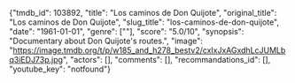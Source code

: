 {"tmdb_id": 103892, "title": "Los caminos de Don Quijote", "original_title": "Los caminos de Don Quijote", "slug_title": "los-caminos-de-don-quijote", "date": "1961-01-01", "genre": [""], "score": "5.0/10", "synopsis": "Documentary about Don Quijote's routes.", "image": "https://image.tmdb.org/t/p/w185_and_h278_bestv2/cxIxJxAGxdhLcJUMLbq3iEDJ73p.jpg", "actors": [], "comments": [], "recommandations_id": [], "youtube_key": "notfound"}